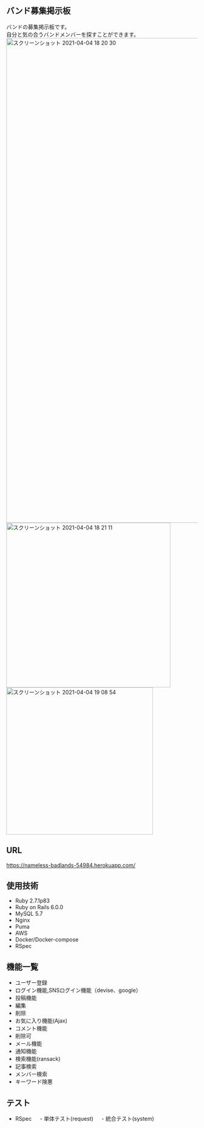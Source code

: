 ## バンド募集掲示板
バンドの募集掲示板です。  
自分と気の合うバンドメンバーを探すことができます。
<img width="1272" alt="スクリーンショット 2021-04-04 18 20 30" src="https://user-images.githubusercontent.com/41812171/113505813-2558ec00-957c-11eb-8f60-965756bb5186.png">
<img width="432" alt="スクリーンショット 2021-04-04 18 21 11" src="https://user-images.githubusercontent.com/41812171/113506419-c5644480-957f-11eb-9b8e-b98eeff6bbae.png">
<img width="386" alt="スクリーンショット 2021-04-04 19 08 54" src="https://user-images.githubusercontent.com/41812171/113506427-d57c2400-957f-11eb-9eae-d305f959322b.png">

## URL
https://nameless-badlands-54984.herokuapp.com/

## 使用技術
  - Ruby 2.7.1p83
  - Ruby on Rails 6.0.0
  - MySQL 5.7
  - Nginx
  - Puma
  - AWS
  - Docker/Docker-compose
  - RSpec

## 機能一覧
  - ユーザー登録
  - ログイン機能,SNSログイン機能（devise、google）
  - 投稿機能
   - 編集
   - 削除
  - お気に入り機能(Ajax)
  - コメント機能
   - 削除可
  - メール機能
  - 通知機能
  - 検索機能(ransack)
   - 記事検索
   - メンバー検索
   - キーワード険悪


## テスト
  - RSpec
　  - 単体テスト(request)
　  - 統合テスト(system)
